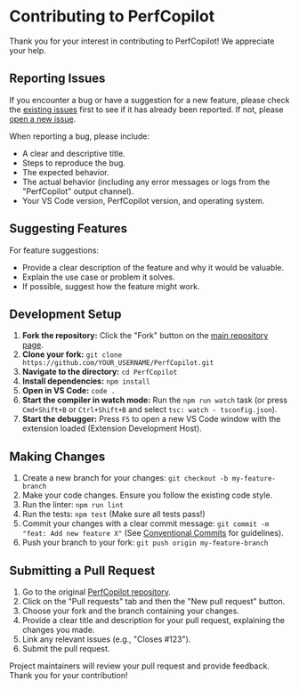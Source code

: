 # Contributing to PerfCopilot

Thank you for your interest in contributing to PerfCopilot! We appreciate your help.

## Reporting Issues

If you encounter a bug or have a suggestion for a new feature, please check the [existing issues](https://github.com/ArnoldoM23/PerfCopilot/issues) first to see if it has already been reported. If not, please [open a new issue](https://github.com/ArnoldoM23/PerfCopilot/issues/new/choose).

When reporting a bug, please include:

*   A clear and descriptive title.
*   Steps to reproduce the bug.
*   The expected behavior.
*   The actual behavior (including any error messages or logs from the "PerfCopilot" output channel).
*   Your VS Code version, PerfCopilot version, and operating system.

## Suggesting Features

For feature suggestions:

*   Provide a clear description of the feature and why it would be valuable.
*   Explain the use case or problem it solves.
*   If possible, suggest how the feature might work.

## Development Setup

1.  **Fork the repository:** Click the "Fork" button on the [main repository page](https://github.com/ArnoldoM23/PerfCopilot).
2.  **Clone your fork:** `git clone https://github.com/YOUR_USERNAME/PerfCopilot.git`
3.  **Navigate to the directory:** `cd PerfCopilot`
4.  **Install dependencies:** `npm install`
5.  **Open in VS Code:** `code .`
6.  **Start the compiler in watch mode:** Run the `npm run watch` task (or press `Cmd+Shift+B` or `Ctrl+Shift+B` and select `tsc: watch - tsconfig.json`).
7.  **Start the debugger:** Press `F5` to open a new VS Code window with the extension loaded (Extension Development Host).

## Making Changes

1.  Create a new branch for your changes: `git checkout -b my-feature-branch`
2.  Make your code changes. Ensure you follow the existing code style.
3.  Run the linter: `npm run lint`
4.  Run the tests: `npm test` (Make sure all tests pass!)
5.  Commit your changes with a clear commit message: `git commit -m "feat: Add new feature X"` (See [Conventional Commits](https://www.conventionalcommits.org/) for guidelines).
6.  Push your branch to your fork: `git push origin my-feature-branch`

## Submitting a Pull Request

1.  Go to the original [PerfCopilot repository](https://github.com/ArnoldoM23/PerfCopilot).
2.  Click on the "Pull requests" tab and then the "New pull request" button.
3.  Choose your fork and the branch containing your changes.
4.  Provide a clear title and description for your pull request, explaining the changes you made.
5.  Link any relevant issues (e.g., "Closes #123").
6.  Submit the pull request.

Project maintainers will review your pull request and provide feedback. Thank you for your contribution! 